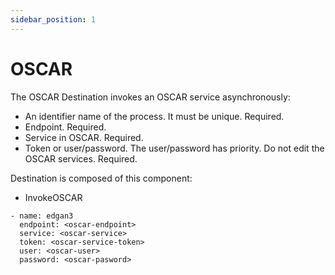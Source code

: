 ```yaml
---
sidebar_position: 1
---
```

# OSCAR


The OSCAR Destination invokes an OSCAR service asynchronously:
- An identifier name of the process. It must be unique. Required.
- Endpoint. Required.
- Service in OSCAR. Required.
- Token or user/password. The user/password has priority. Do not edit the OSCAR services. Required.


Destination is composed of this component:
- InvokeOSCAR



```
- name: edgan3
  endpoint: <oscar-endpoint>
  service: <oscar-service>
  token: <oscar-service-token>
  user: <oscar-user>
  password: <oscar-pasword>
```

